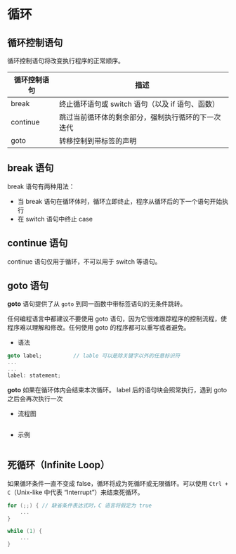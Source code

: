 # 循环

## 循环控制语句

循环控制语句将改变执行程序的正常顺序。

| 循环控制语句 | 描述                                               |
| ------------ | -------------------------------------------------- |
| break        | 终止循环语句或 switch 语句（以及 if 语句、函数）   |
| continue     | 跳过当前循环体的剩余部分，强制执行循环的下一次迭代 |
| goto         | 转移控制到带标签的声明                             |

## break 语句

break 语句有两种用法：

* 当 break 语句在循环体时，循环立即终止，程序从循环后的下一个语句开始执行
* 在 switch 语句中终止 case

## continue 语句

continue 语句仅用于循环，不可以用于 switch 等语句。

## goto 语句

**goto** 语句提供了从 `goto` 到同一函数中带标签语句的无条件跳转。

任何编程语言中都建议不要使用 goto 语句，因为它很难跟踪程序的控制流程，使程序难以理解和修改。任何使用 goto 的程序都可以重写或者避免。

* 语法

```c
goto label;          // lable 可以是除关键字以外的任意标识符
...
...
label: statement;
```

**goto** 如果在循环体内会结束本次循环。
label 后的语句块会照常执行，遇到 goto 之后会再次执行一次

* 流程图

```graph
```

* 示例

```c
```

## 死循环（Infinite Loop）

如果循环条件一直不变成 false，循环将成为死循环或无限循环。可以使用 `Ctrl + C`（Unix-like 中代表 “Interrupt”）来结束死循环。

```c
for (;;) { // 缺省条件表达式时，C 语言将假定为 true
    ...
}
```

```c
while (1) {
    ...
}
```